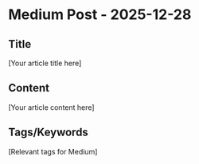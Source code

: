 # Medium Post - 2025-12-28

## Title
[Your article title here]

## Content
[Your article content here]

## Tags/Keywords
[Relevant tags for Medium]
